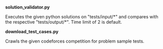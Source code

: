 **solution_validator.py**

Executes the given python solutions on "tests/input/\*" and
compares with the respective "tests/output/\*". Time limit
of 2 is default.

**download_test_cases.py**

Crawls the given codeforces competition for problem sample
tests.
